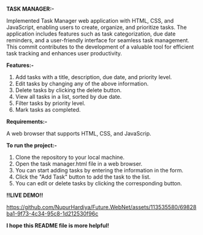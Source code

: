 **TASK MANAGER:-**

Implemented Task Manager web application with HTML, CSS, and JavaScript, enabling users to create, organize, and prioritize tasks. The application includes features such as task categorization, due date reminders, and a user-friendly interface for seamless task management. This commit contributes to the development of a valuable tool for efficient task tracking and enhances user productivity.

**Features:-**

1. Add tasks with a title, description, due date, and priority level.
2. Edit tasks by changing any of the above information.
3. Delete tasks by clicking the delete button.
4. View all tasks in a list, sorted by due date.
5. Filter tasks by priority level.
6. Mark tasks as completed.

**Requirements:-**

A web browser that supports HTML, CSS, and JavaScrip.

**To run the project:-**

1. Clone the repository to your local machine.
2. Open the task manager.html file in a web browser.
3. You can start adding tasks by entering the information in the form.
4. Click the "Add Task" button to add the task to the list.
5. You can edit or delete tasks by clicking the corresponding button.

**!!LIVE DEMO!!**

https://github.com/NupurHardiya/Future.WebNet/assets/113535580/69828ba1-9f73-4c34-95c8-1d212530f96c

**I hope this README file is more helpful!**
